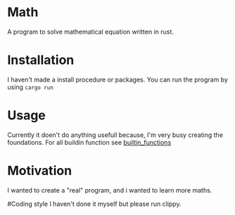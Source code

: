 # Math
A program to solve mathematical equation written in rust.

# Installation
I haven't made a install procedure or packages.
You can run the program by using `cargo run`

# Usage
Currently it doen't do anything usefull because, I'm very busy creating the foundations.
For all buildin function see [builtin_functions](doc/builtin_functions.md)

# Motivation
I wanted to create a "real" program, and i wanted to learn more maths.

#Coding style
I haven't done it myself but please run clippy.
